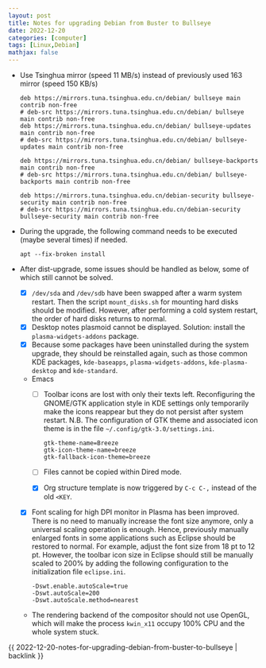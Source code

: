 ```yaml
---
layout: post
title: Notes for upgrading Debian from Buster to Bullseye
date: 2022-12-20
categories: [computer]
tags: [Linux,Debian]
mathjax: false
---
```


-   Use Tsinghua mirror (speed 11 MB/s) instead of previously used 163 mirror (speed 150 KB/s)
    
    ```text
    deb https://mirrors.tuna.tsinghua.edu.cn/debian/ bullseye main contrib non-free
    # deb-src https://mirrors.tuna.tsinghua.edu.cn/debian/ bullseye main contrib non-free
    deb https://mirrors.tuna.tsinghua.edu.cn/debian/ bullseye-updates main contrib non-free
    # deb-src https://mirrors.tuna.tsinghua.edu.cn/debian/ bullseye-updates main contrib non-free
    
    deb https://mirrors.tuna.tsinghua.edu.cn/debian/ bullseye-backports main contrib non-free
    # deb-src https://mirrors.tuna.tsinghua.edu.cn/debian/ bullseye-backports main contrib non-free
    
    deb https://mirrors.tuna.tsinghua.edu.cn/debian-security bullseye-security main contrib non-free
    # deb-src https://mirrors.tuna.tsinghua.edu.cn/debian-security bullseye-security main contrib non-free
    ```
-   During the upgrade, the following command needs to be executed (maybe several times) if needed.
    
    ```text
    apt --fix-broken install
    ```
-   After dist-upgrade, some issues should be handled as below, some of which still cannot be solved.
    -   [X] `/dev/sda` and `/dev/sdb` have been swapped after a warm system restart. Then the script `mount_disks.sh` for mounting hard disks should be modified. However, after performing a cold system restart, the order of hard disks returns to normal.
    -   [X] Desktop notes plasmoid cannot be displayed. Solution: install the `plasma-widgets-addons` package.
    -   [X] Because some packages have been uninstalled during the system upgrade, they should be reinstalled again, such as those common KDE packages, `kde-baseapps`, `plasma-widgets-addons`, `kde-plasma-desktop` and `kde-standard`.
    -   Emacs
        -   [ ] Toolbar icons are lost with only their texts left. Reconfiguring the GNOME/GTK application style in KDE settings only temporarily make the icons reappear but they do not persist after system restart. N.B. The configuration of GTK theme and associated icon theme is in the file `~/.config/gtk-3.0/settings.ini`.
            
            ```text
            gtk-theme-name=Breeze
            gtk-icon-theme-name=breeze
            gtk-fallback-icon-theme=breeze
            ```
        -   [ ] Files cannot be copied within Dired mode.
        -   [X] Org structure template is now triggered by `C-c C-,` instead of the old `<KEY`.
    -   [X] Font scaling for high DPI monitor in Plasma has been improved. There is no need to manually increase the font size anymore, only a universal scaling operation is enough. Hence, previously manually enlarged fonts in some applications such as Eclipse should be restored to normal. For example, adjust the font size from 18 pt to 12 pt. However, the toolbar icon size in Eclipse should still be manually scaled to 200% by adding the following configuration to the initialization file `eclipse.ini`.
        
        ```text
        -Dswt.enable.autoScale=true
        -Dswt.autoScale=200
        -Dswt.autoScale.method=nearest
        ```
    -   The rendering backend of the compositor should not use OpenGL, which will make the process `kwin_x11` occupy 100% CPU and the whole system stuck.

{{ 2022-12-20-notes-for-upgrading-debian-from-buster-to-bullseye | backlink }}
